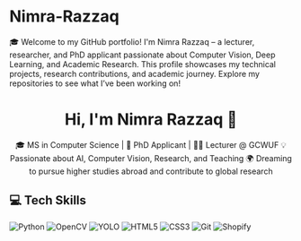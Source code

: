 # Nimra-Razzaq
🎓 Welcome to my GitHub portfolio! I'm Nimra Razzaq – a lecturer, researcher, and PhD applicant passionate about Computer Vision, Deep Learning, and Academic Research. This profile showcases my technical projects, research contributions, and academic journey. Explore my repositories to see what I’ve been working on!
<h1 align="center">Hi, I'm Nimra Razzaq 👋</h1>
<p align="center">
🎓 MS in Computer Science | 🎯 PhD Applicant | 🧑‍🏫 Lecturer @ GCWUF  
💡 Passionate about AI, Computer Vision, Research, and Teaching  
🌍 Dreaming to pursue higher studies abroad and contribute to global research  
</p>

## 💻 Tech Skills

![Python](https://img.shields.io/badge/Python-3776AB?style=flat-square&logo=python&logoColor=white)
![OpenCV](https://img.shields.io/badge/OpenCV-27338e?style=flat-square&logo=opencv&logoColor=white)
![YOLO](https://img.shields.io/badge/YOLOv9-FF6F61?style=flat-square)
![HTML5](https://img.shields.io/badge/HTML5-E34F26?style=flat-square&logo=html5&logoColor=white)
![CSS3](https://img.shields.io/badge/CSS3-1572B6?style=flat-square&logo=css3&logoColor=white)
![Git](https://img.shields.io/badge/Git-F05032?style=flat-square&logo=git&logoColor=white)
![Shopify](https://img.shields.io/badge/Shopify-96bf48?style=flat-square&logo=shopify&logoColor=white)

